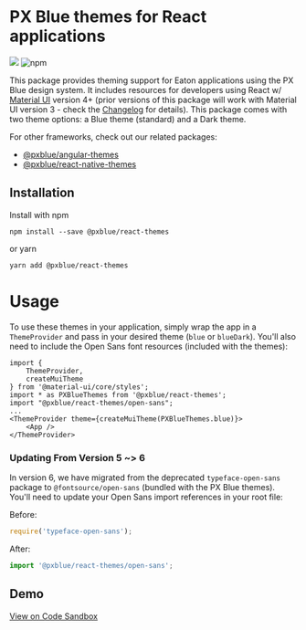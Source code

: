 # PX Blue themes for React applications
[![](https://img.shields.io/circleci/project/github/pxblue/react-themes/master.svg?style=flat)](https://circleci.com/gh/pxblue/react-themes/tree/master)
![npm](https://img.shields.io/npm/v/@pxblue/react-themes?label=%40pxblue%2Freact-themes)

This package provides theming support for Eaton applications using the PX Blue design system. It includes resources for developers using React w/ [Material UI](https://www.npmjs.com/package/@material-ui/core) version 4+ (prior versions of this package will work with Material UI version 3 - check the [Changelog](https://github.com/pxblue/themes/blob/master/CHANGELOG.md) for details). This package comes with two theme options: a Blue theme (standard) and a Dark theme.

For other frameworks, check out our related packages:

-   [@pxblue/angular-themes](https://www.npmjs.com/package/@pxblue/angular-themes)
-   [@pxblue/react-native-themes](https://www.npmjs.com/package/@pxblue/react-native-themes)

## Installation

Install with npm

```shell
npm install --save @pxblue/react-themes
```

or yarn

```shell
yarn add @pxblue/react-themes
```

# Usage

To use these themes in your application, simply wrap the app in a `ThemeProvider` and pass in your desired theme (`blue` or `blueDark`). You'll also need to include the Open Sans font resources (included with the themes):

```tsx
import {
    ThemeProvider,
    createMuiTheme
} from '@material-ui/core/styles';
import * as PXBlueThemes from '@pxblue/react-themes';
import "@pxblue/react-themes/open-sans";
...
<ThemeProvider theme={createMuiTheme(PXBlueThemes.blue)}>
    <App />
</ThemeProvider>
```

### Updating From Version 5 ~> 6

In version 6, we have migrated from the deprecated `typeface-open-sans` package to `@fontsource/open-sans` (bundled with the PX Blue themes). You'll need to update your Open Sans import references in your root file:

Before:

```js
require('typeface-open-sans');
```

After:

```js
import '@pxblue/react-themes/open-sans';
```

## Demo

[View on Code Sandbox](https://codesandbox.io/s/github/pxblue/themes/tree/master/react/demos/theme/)
